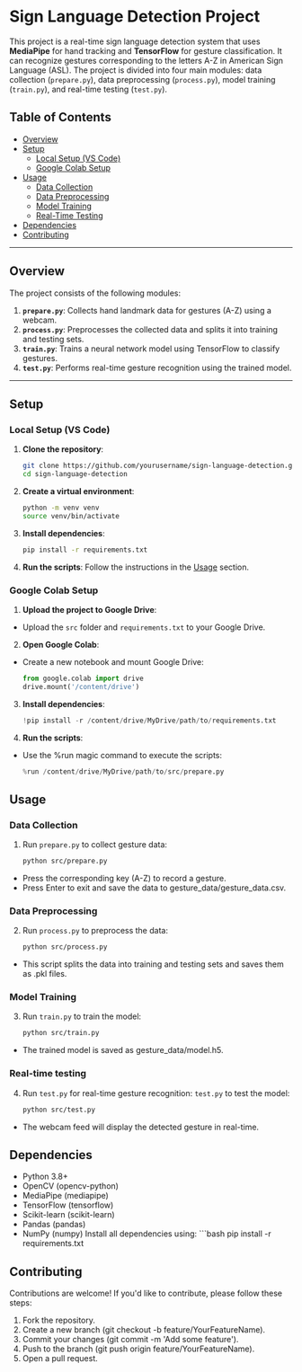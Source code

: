 # Sign Language Detection Project

This project is a real-time sign language detection system that uses **MediaPipe** for hand tracking and **TensorFlow** for gesture classification. It can recognize gestures corresponding to the letters A-Z in American Sign Language (ASL). The project is divided into four main modules: data collection (`prepare.py`), data preprocessing (`process.py`), model training (`train.py`), and real-time testing (`test.py`).

## Table of Contents

- [Overview](#overview)
- [Setup](#setup)
  - [Local Setup (VS Code)](#local-setup-vs-code)
  - [Google Colab Setup](#google-colab-setup)
- [Usage](#usage)
  - [Data Collection](#data-collection)
  - [Data Preprocessing](#data-preprocessing)
  - [Model Training](#model-training)
  - [Real-Time Testing](#real-time-testing)
- [Dependencies](#dependencies)
- [Contributing](#contributing)

---

## Overview

The project consists of the following modules:

1. **`prepare.py`**: Collects hand landmark data for gestures (A-Z) using a webcam.
2. **`process.py`**: Preprocesses the collected data and splits it into training and testing sets.
3. **`train.py`**: Trains a neural network model using TensorFlow to classify gestures.
4. **`test.py`**: Performs real-time gesture recognition using the trained model.

---

## Setup

### Local Setup (VS Code)

1. **Clone the repository**:
   ```bash
   git clone https://github.com/yourusername/sign-language-detection.git
   cd sign-language-detection
2. **Create a virtual environment**:
   ```bash
   python -m venv venv
   source venv/bin/activate
3. **Install dependencies**:
   ```bash
   pip install -r requirements.txt
4. **Run the scripts**:
   Follow the instructions in the [Usage](#usage) section.

### Google Colab Setup

1. **Upload the project to Google Drive**:
- Upload the `src` folder and `requirements.txt` to your Google Drive.

2. **Open Google Colab**:
- Create a new notebook and mount Google Drive:
  ```python
  from google.colab import drive
  drive.mount('/content/drive')
3. **Install dependencies**:
   ```python
   !pip install -r /content/drive/MyDrive/path/to/requirements.txt
4. **Run the scripts**:
- Use the %run magic command to execute the scripts:
  ```python
  %run /content/drive/MyDrive/path/to/src/prepare.py
## Usage

### Data Collection

1. Run `prepare.py` to collect gesture data:
   ```bash
   python src/prepare.py
- Press the corresponding key (A-Z) to record a gesture.
- Press Enter to exit and save the data to gesture_data/gesture_data.csv.
### Data Preprocessing

2. Run `process.py` to preprocess the data:
   ```bash
   python src/process.py
- This script splits the data into training and testing sets and saves them as .pkl files.

### Model Training
3. Run `train.py` to train the model:
   ```bash
   python src/train.py
- The trained model is saved as gesture_data/model.h5.

### Real-time testing
4. Run `test.py` for real-time gesture recognition:
   `test.py` to test the model:
   ```bash
   python src/test.py
- The webcam feed will display the detected gesture in real-time.

## Dependencies
- Python 3.8+
- OpenCV (opencv-python)
- MediaPipe (mediapipe)
- TensorFlow (tensorflow)
- Scikit-learn (scikit-learn)
- Pandas (pandas)
- NumPy (numpy)
Install all dependencies using:
      ```bash
      pip install -r requirements.txt

## Contributing
Contributions are welcome! If you'd like to contribute, please follow these steps:
1. Fork the repository.
2. Create a new branch (git checkout -b feature/YourFeatureName).
3. Commit your changes (git commit -m 'Add some feature').
4. Push to the branch (git push origin feature/YourFeatureName).
5. Open a pull request.